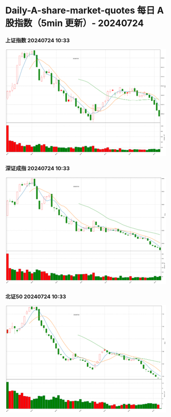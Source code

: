 
# Daily-A-share-market-quotes 每日 A 股指数（5min 更新）- 20240724

### 上证指数 20240724 10:33
![](./fig/2024/7/20240724-sh000001.png)

### 深证成指 20240724 10:33
![](./fig/2024/7/20240724-sz399001.png)

### 北证50 20240724 10:33
![](./fig/2024/7/20240724-bj899050.png)
